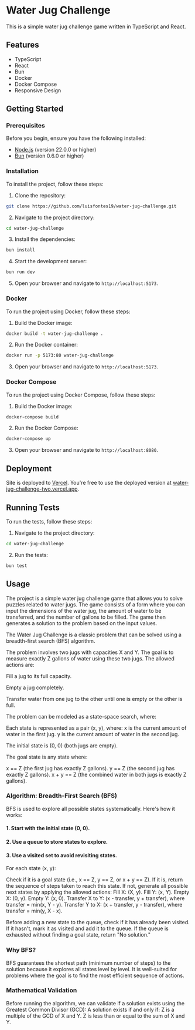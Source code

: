 # Water Jug Challenge

This is a simple water jug challenge game written in TypeScript and React.

## Features

- TypeScript
- React
- Bun
- Docker
- Docker Compose
- Responsive Design

## Getting Started

### Prerequisites

Before you begin, ensure you have the following installed:

- [Node.js](https://nodejs.org/en/download/) (version 22.0.0 or higher)
- [Bun](https://bun.sh/install) (version 0.6.0 or higher)

### Installation

To install the project, follow these steps:

1. Clone the repository:

```bash
git clone https://github.com/luisfontes19/water-jug-challenge.git
```

2. Navigate to the project directory:

```bash
cd water-jug-challenge
```

3. Install the dependencies:

```bash
bun install
```

4. Start the development server:

```bash
bun run dev
```

5. Open your browser and navigate to `http://localhost:5173`.

### Docker

To run the project using Docker, follow these steps:

1. Build the Docker image:

```bash
docker build -t water-jug-challenge .
```

2. Run the Docker container:

```bash
docker run -p 5173:80 water-jug-challenge
```

3. Open your browser and navigate to `http://localhost:5173`.

### Docker Compose

To run the project using Docker Compose, follow these steps:

1. Build the Docker image:

```bash
docker-compose build
```

2. Run the Docker Compose:

```bash
docker-compose up
```

3. Open your browser and navigate to `http://localhost:8080`.

## Deployment

Site is deployed to [Vercel](https://vercel.com/).
You're free to use the deployed version at [water-jug-challenge-two.vercel.app](https://water-jug-challenge-two.vercel.app/).

## Running Tests

To run the tests, follow these steps:

1. Navigate to the project directory:

```bash
cd water-jug-challenge
```

2. Run the tests:

```bash
bun test
```

## Usage

The project is a simple water jug challenge game that allows you to solve puzzles related to water jugs. The game consists of a form where you can input the dimensions of the water jug, the amount of water to be transferred, and the number of gallons to be filled. The game then generates a solution to the problem based on the input values.

The Water Jug Challenge is a classic problem that can be solved using a breadth-first search (BFS) algorithm.

The problem involves two jugs with capacities X and Y. The goal is to measure exactly Z gallons of water using these two jugs.
The allowed actions are:

Fill a jug to its full capacity.

Empty a jug completely.

Transfer water from one jug to the other until one is empty or the other is full.

The problem can be modeled as a state-space search, where:

Each state is represented as a pair (x, y), where:
x is the current amount of water in the first jug.
y is the current amount of water in the second jug.

The initial state is (0, 0) (both jugs are empty).

The goal state is any state where:

x == Z (the first jug has exactly Z gallons).
y == Z (the second jug has exactly Z gallons).
x + y == Z (the combined water in both jugs is exactly Z gallons).

### Algorithm: Breadth-First Search (BFS)
BFS is used to explore all possible states systematically. Here's how it works:

#### 1. Start with the initial state (0, 0).
#### 2. Use a queue to store states to explore.
#### 3. Use a visited set to avoid revisiting states.

For each state (x, y):

Check if it is a goal state (i.e., x == Z, y == Z, or x + y == Z).
If it is, return the sequence of steps taken to reach this state.
If not, generate all possible next states by applying the allowed actions:
Fill X: (X, y).
Fill Y: (x, Y).
Empty X: (0, y).
Empty Y: (x, 0).
Transfer X to Y: (x - transfer, y + transfer), where transfer = min(x, Y - y).
Transfer Y to X: (x + transfer, y - transfer), where transfer = min(y, X - x).

Before adding a new state to the queue, check if it has already been visited.
If it hasn't, mark it as visited and add it to the queue.
If the queue is exhausted without finding a goal state, return "No solution."

### Why BFS?
BFS guarantees the shortest path (minimum number of steps) to the solution because it explores all states level by level.
It is well-suited for problems where the goal is to find the most efficient sequence of actions.

### Mathematical Validation
Before running the algorithm, we can validate if a solution exists using the Greatest Common Divisor (GCD):
A  solution exists if and only if:
Z is a multiple of the GCD of X and Y.
Z is less than or equal to the sum of X and Y.